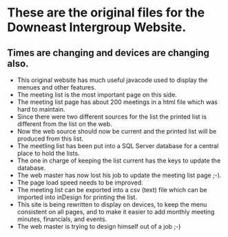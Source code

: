 # These are the original files for the Downeast Intergroup Website.
## Times are changing  and devices are changing also.
* This original website has much useful javacode used to display the menues and other features.
* The meeting list is the most important page on this side.
* The meeting list page has about 200 meetings in a html file which was hard to maintain.
* Since there were two different sources for the list the printed list is different from the list on the web.
* Now the web source should now be current and the printed list will be produced from this list.
* The meetling list has been put into a SQL Server database for a central place to hold the lists.
* The one in charge of keeping the list current has the keys to update the database.
* The web master has now lost his job to update the meeting list page ;-).
* The page load speed needs to be improved.
* The meeting list can be exported into a csv (text) file which can be imported into inDesign for printing the list.
* This site is being rewritten to display on devices, to keep the menu consistent on all pages, and to make it easier to
add monthly meeting minutes, financials, and events.
* The web master is trying to design himself out of a job ;-)
